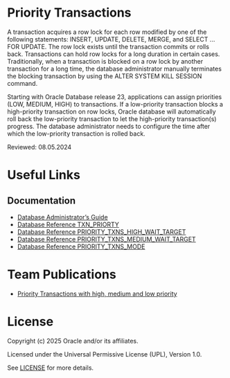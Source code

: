 # Priority Transactions

A transaction acquires a row lock for each row modified by one of the following statements: INSERT, UPDATE, DELETE, MERGE, and SELECT ... FOR UPDATE. The row lock exists until the transaction commits or rolls back.
Transactions can hold row locks for a long duration in certain cases. Traditionally, when a transaction is blocked on a row lock by another transaction for a long time, the database administrator manually terminates the blocking transaction by using the ALTER SYSTEM KILL SESSION command. 

Starting with Oracle Database release 23, applications can assign priorities (LOW, MEDIUM, HIGH) to transactions. If a low-priority transaction blocks a high-priority transaction on row locks, Oracle database will automatically roll back the low-priority transaction to let the high-priority transaction(s) progress. The database administrator needs to configure the time after which the low-priority transaction is rolled back.
 
Reviewed: 08.05.2024

# Useful Links

## Documentation

- [Database Administrator’s Guide](https://docs.oracle.com/en/database/oracle/oracle-database/23/admin/managing-transactions.html#GUID-8B71D725-24E9-4AE1-B9FA-BAC291923EAC)
- [Database Reference TXN_PRIORTY](https://docs.oracle.com/en/database/oracle/oracle-database/23/refrn/TXN_PRIORITY.html)
- [Database Reference PRIORITY_TXNS_HIGH_WAIT_TARGET](https://docs.oracle.com/en/database/oracle/oracle-database/23/refrn/PRIORITY_TXNS_HIGH_WAIT_TARGET.html#GUID-B835CD39-221B-40CF-8F59-098101FD2D74)
- [Database Reference PRIORITY_TXNS_MEDIUM_WAIT_TARGET](https://docs.oracle.com/en/database/oracle/oracle-database/23/refrn/PRIORITY_TXNS_MEDIUM_WAIT_TARGET.html#GUID-7FC69016-983B-460E-A296-0B41247F1A52)
- [Database Reference PRIORITY_TXNS_MODE](https://docs.oracle.com/en/database/oracle/oracle-database/23/refrn/PRIORITY_TXNS_MODE.html#GUID-454171AA-19AA-44FC-A18D-0DE7C4676190)


# Team Publications

- [Priority Transactions with high, medium and low priority](https://blogs.oracle.com/coretec/post/automatic-transaction-rollback-in-23c)

# License

Copyright (c) 2025 Oracle and/or its affiliates.

Licensed under the Universal Permissive License (UPL), Version 1.0.

See [LICENSE](https://github.com/oracle-devrel/technology-engineering/blob/main/LICENSE) for more details.
